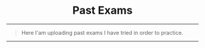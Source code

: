 <h1 align="center">Past Exams</h1>

<hr>

<blockquote>
    <p>Here I'am uploading past exams I have tried in order to practice.</p>
</blockquote>

<hr>